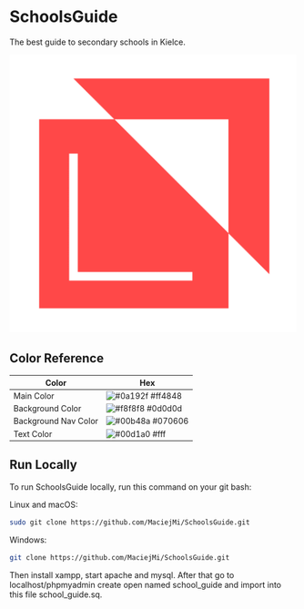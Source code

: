 # SchoolsGuide

The best guide to secondary schools in Kielce.

<img src = "./assets/img/logo.png">

## Color Reference

| Color             | Hex                                                                |
| ----------------- | ------------------------------------------------------------------ |
| Main Color | ![#0a192f](https://via.placeholder.com/10/ff4848?text=+) #ff4848 |
| Background Color | ![#f8f8f8](https://via.placeholder.com/10/0d0d0d?text=+) #0d0d0d |
| Background Nav Color | ![#00b48a](https://via.placeholder.com/10/070606?text=+) #070606 |
| Text Color | ![#00d1a0](https://via.placeholder.com/10/fff?text=+) #fff |


## Run Locally

To run SchoolsGuide locally, run this command on your git bash:

Linux and macOS:
```bash
sudo git clone https://github.com/MaciejMi/SchoolsGuide.git
```
Windows:


```bash
git clone https://github.com/MaciejMi/SchoolsGuide.git
```

Then install xampp, start apache and mysql. After that go to localhost/phpmyadmin create open named school_guide and import into this file school_guide.sq.
